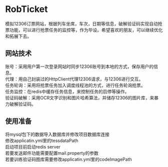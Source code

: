 # RobTicket
模拟12306订票网站，根据列车坐席，车次，日期等信息，破解验证码实现自动抢票功能，可以进行抢票任务的监控等，作为毕设。希望喜欢的朋友，可以继续优化和拓展下去。

## 网站技术
账号：采用用户第一次登录网站时同步12306账号到本地的方式，保存用户的信息。</br>
代理：用自己封装过的HttpClient代理12306请求，与12306进行交互。</br>
任务轮询：采用将抢票任务加入调度线程池的方式，进行任务轮询抢票。</br>
任务监控：在redis中缓存任务信息，来控制任务的启停等操作。</br>
验证码破解：采用OCR文字识别和图片哈希算法，并储存12306的图片库，来暴力破解验证码。</br>

## 使用准备
将mysql包下的数据导入数据库并修改项目数据库连接</br>
修改applicatin.yml里的tessdataPath</br>
启动项目前启动redis server</br>
若要发送邮件功能需要配置mail.property的参数</br>
若要训练验证码图库需要修改applicatin.yml里的codeImagePath</br>
